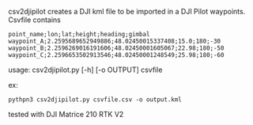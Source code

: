 csv2djipilot creates a DJI kml file to be imported in a DJI Pilot waypoints.
Csvfile contains
```
point_name;lon;lat;height;heading;gimbal
waypoint_A;2.2595689652949886;48.02450015337408;15.0;180;-30
waypoint_B;2.2596269016191606;48.02450001605067;22.98;180;-50
waypoint_C;2.2596653502913546;48.02450001248549;25.98;180;-60
```

usage: csv2djipilot.py [-h] [-o OUTPUT] csvfile

ex: 
````
pythpn3 csv2djipilot.py csvfile.csv -o output.kml
````

tested with DJI Matrice 210 RTK V2
